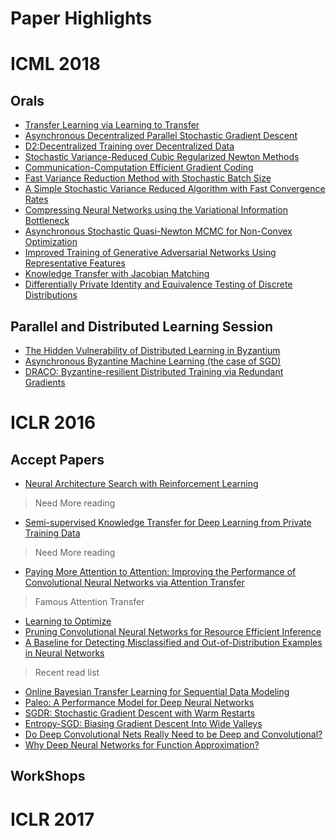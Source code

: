 # Paper Highlights
# ICML 2018
## Orals
- [Transfer Learning via Learning to Transfer](http://proceedings.mlr.press/v80/wei18a.html)
- [Asynchronous Decentralized Parallel Stochastic Gradient Descent](http://proceedings.mlr.press/v80/lian18a.html)
- [D2:Decentralized Training over Decentralized Data](http://proceedings.mlr.press/v80/tang18a.html)
- [Stochastic Variance-Reduced Cubic Regularized Newton Methods](http://proceedings.mlr.press/v80/zhou18d.html)
- [Communication-Computation Efficient Gradient Coding](http://proceedings.mlr.press/v80/ye18a.html)
- [Fast Variance Reduction Method with Stochastic Batch Size](http://proceedings.mlr.press/v80/liu18f.html)
- [A Simple Stochastic Variance Reduced Algorithm with Fast Convergence Rates](http://proceedings.mlr.press/v80/zhou18c.html)
- [Compressing Neural Networks using the Variational Information Bottleneck](http://proceedings.mlr.press/v80/dai18d.html)
- [Asynchronous Stochastic Quasi-Newton MCMC for Non-Convex Optimization](http://proceedings.mlr.press/v80/simsekli18a.html)
- [Improved Training of Generative Adversarial Networks Using Representative Features](http://proceedings.mlr.press/v80/bang18a.html)
- [Knowledge Transfer with Jacobian Matching](http://proceedings.mlr.press/v80/srinivas18a.html)
- [Differentially Private Identity and Equivalence Testing of Discrete Distributions](http://proceedings.mlr.press/v80/aliakbarpour18a.html)

## Parallel and Distributed Learning Session
- [The Hidden Vulnerability of Distributed Learning in Byzantium](http://proceedings.mlr.press/v80/mhamdi18a.html)
- [Asynchronous Byzantine Machine Learning (the case of SGD)](http://proceedings.mlr.press/v80/damaskinos18a.html)
- [DRACO: Byzantine-resilient Distributed Training via Redundant Gradients](http://proceedings.mlr.press/v80/chen18l.html)

# ICLR 2016
## Accept Papers
- [Neural Architecture Search with Reinforcement Learning](https://openreview.net/pdf?id=r1Ue8Hcxg)
> Need More reading
- [Semi-supervised Knowledge Transfer for Deep Learning from Private Training Data](https://openreview.net/pdf?id=HkwoSDPgg)
> Need More reading
- [Paying More Attention to Attention: Improving the Performance of Convolutional Neural Networks via Attention Transfer](https://openreview.net/pdf?id=Sks9_ajex)
> Famous Attention Transfer
- [Learning to Optimize](https://openreview.net/pdf?id=ry4Vrt5gl)
- [Pruning Convolutional Neural Networks for Resource Efficient Inference](https://openreview.net/pdf?id=SJGCiw5gl)
- [A Baseline for Detecting Misclassified and Out-of-Distribution Examples in Neural Networks](https://openreview.net/pdf?id=Hkg4TI9xl)
> Recent read list
- [Online Bayesian Transfer Learning for Sequential Data Modeling](https://openreview.net/pdf?id=ByqiJIqxg)
- [Paleo: A Performance Model for Deep Neural Networks](https://openreview.net/pdf?id=SyVVJ85lg)
- [SGDR: Stochastic Gradient Descent with Warm Restarts](https://openreview.net/pdf?id=Skq89Scxx)
- [Entropy-SGD: Biasing Gradient Descent Into Wide Valleys](https://openreview.net/pdf?id=B1YfAfcgl)
- [Do Deep Convolutional Nets Really Need to be Deep and Convolutional?](https://openreview.net/pdf?id=r10FA8Kxg)
- [Why Deep Neural Networks for Function Approximation?](https://openreview.net/forum?id=SkpSlKIel)
## WorkShops
# ICLR 2017
